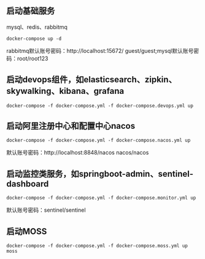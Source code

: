 

## 启动基础服务

mysql、redis、rabbitmq
 
`docker-compose up -d`

rabbitmq默认账号密码：http://localhost:15672/  guest/guest;mysql默认账号密码：root/root123

## 启动devops组件，如elasticsearch、zipkin、skywalking、kibana、grafana

`docker-compose -f docker-compose.yml -f docker-compose.devops.yml up`

## 启动阿里注册中心和配置中心nacos

`docker-compose -f docker-compose.yml -f docker-compose.nacos.yml up`

默认账号密码：http://localhost:8848/nacos  nacos/nacos

## 启动监控类服务，如springboot-admin、sentinel-dashboard

`docker-compose -f docker-compose.yml -f docker-compose.monitor.yml up`

默认账号密码：sentinel/sentinel

## 启动MOSS

`docker-compose -f docker-compose.yml -f docker-compose.moss.yml up moss`
